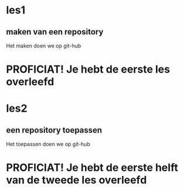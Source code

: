 # les1

## maken van een repository
Het maken doen we op git-hub

# PROFICIAT! Je hebt de eerste les overleefd

# les2

## een repository toepassen
Het toepassen doen we op git-hub
# PROFICIAT! Je hebt de eerste helft van de tweede les overleefd